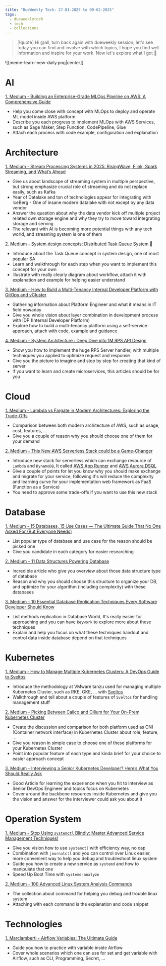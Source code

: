 ```yaml
---
title: "DueWeekly Tech: 27-01-2025 to 09-02-2025"
tags:
  - dueweeklytech
  - tech
  - collections
---
```

>[!quote]
>Hi @all, turn back again with dueweekly session, let's see today you can find and involve with which topics, I hope you find well information and inspire for your work. Now let's explore what I got 🍻

![[meme-learn-new-daily.png|center]]
# AI

[1. Medium - Building an Enterprise-Grade MLOps Pipeline on AWS: A Comprehensive Guide](https://ramchandra-vadranam.medium.com/building-an-enterprise-grade-mlops-pipeline-on-aws-a-comprehensive-guide-c828085dd830)

- Help you come close with concept with MLOps to deploy and operate ML model inside AWS platform
- Describe you each progress to implement MLOps with AWS Services, such as Sage Maker, Step Function, CodePipeline, Glue
- Attach each process with code example, configuration and explanation
# Architecture

[1. Medium - Stream Processing Systems in 2025: RisingWave, Flink, Spark Streaming, and What’s Ahead](https://blog.det.life/stream-processing-systems-in-2025-risingwave-flink-spark-streaming-and-whats-ahead-6e24927f7d8b)

- Give us about landscape of streaming system in multiple perspective, but strong emphasize crucial role of streaming and do not replace easily, such as Kafka
- Year of Datalake and ton of technologies appear for integrating with IceBerg - One of insane modern datalake with not except by any data vendor
- Answer the question about why the data vendor kick off multiple project related own storage engine and why they try to move toward integrating storage and serving
- The relevant with AI is becoming more potential things with any tech world, and streaming system is one of them

[2. Medium - System design concepts: Distributed Task Queue System 🎯](https://levelup.gitconnected.com/system-design-concepts-distributed-task-queue-system-8bc99647a093)

- Introduce about the Task Queue concept in system design, one of most popular SA
- Learn and walkthrough for each step when you want to implement this concept for your own
- Illustrate with really clearly diagram about workflow, attach it with explanation and example for helping easier understand

[3. Medium - How to Build a Multi-Tenancy Internal Developer Platform with GitOps and vCluster](https://medium.com/itnext/how-to-build-a-multi-tenancy-internal-developer-platform-with-gitops-and-vcluster-d8f43bfb9c3d)

- Gathering information about Platform Engineer and what it means in IT field nowaday
- Give you whole vision about layer combination in development process with IDP (Internal Developer Platform)
- Explore how to build a multi-tenancy platform using a self-service approach, attach with code, example and guidance

[4. Medium - System Architecture : Deep Dive into 1M RPS API Design](https://medium.com/@scalabrix/system-architecture-deep-dive-into-1m-rps-api-design-fa5b5a01e6f4)

- Show you how to implement the huge RPS Server handler, with multiple techniques you applied to optimize request and response
- Give you the picture to imagine and step by step for creating that kind of server
- If you want to learn and create microservices, this articles should be for you
# Cloud

[1. Medium - Lambda vs Fargate in Modern Architectures: Exploring the Trade-Offs](https://medium.com/@jake.bazin/lambda-vs-fargate-in-modern-architectures-exploring-the-trade-offs-224946645865)

- Comparison between both modern architecture of AWS, such as usage, cost, features, ...
- Give you a couple of reason why you should choose one of them for your demand

[2. Medium - This New AWS Serverless Stack could be a Game-Changer](https://medium.com/@jonas.a.neumann/this-new-aws-serverless-stack-could-be-a-game-changer-de5d8c38ff7d)

- Introduce new stack for serverless which can exchange resource of `Lambda` and `DynamoDB`, It called [AWS App Runner](https://aws.amazon.com/apprunner/?nc1=h_ls) and [AWS Aurora DSQL](https://aws.amazon.com/rds/aurora/dsql/?nc1=h_ls)
- Give a couple of points for let you know why you should make exchange and migrate for your service, following it's will reduce the complexity and learning curve for your implementation web framework as FaaS (Function as a Service)
- You need to approve some trade-offs if you want to use this new stack
# Database

[1. Medium - 15 Databases, 15 Use Cases — The Ultimate Guide That No One Asked For (But Everyone Needs)](https://medium.com/gitconnected/15-databases-15-use-cases-the-ultimate-guide-that-no-one-asked-for-but-everyone-needs-47ca4009be78)

- List popular type of database and use case for the reason should be picked one
- Give you candidate in each category for easier researching

[2. Medium - 11 Data Structures Powering Database](https://medium.com/gitconnected/11-data-structures-powering-database-51fc4691fcf7)

- Incredible article who give you overview about those data structure type of database
- Reason and why you should choose this structure to organize your DB, and optimize for your algorithm (including complexity) with these databases

[3. Medium - 10 Essential Database Replication Techniques Every Software Developer Should Know](https://levelup.gitconnected.com/10-essential-database-replication-techniques-every-software-developer-should-know-b51b4478646e)

- List methods replication in Database World, It's really easier for approaching and you can have `keywork` to explore more about these techniques
- Explain and help you focus on what these techniques handout and control data inside database depend on that techniques

# Kubernetes

[1. Medium - How to Manage Multiple Kubernetes Clusters: A DevOps Guide to Sveltos](https://medium.com/@pescerosso/how-to-manage-multiple-kubernetes-clusters-a-devops-guide-to-sveltos-b7a02b31f7c1)

- Introduce the methodology at VMware tanzu used for managing multiple Kubernetes Cluster, such as RKE, GKE, ... with [Sveltos](https://projectsveltos.github.io/sveltos/)
- Walkthrough and tell about a couple of features of `Sveltos` for handling management stuff

[2. Medium - Picking Between Calico and Cilium for Your On-Prem Kubernetes Cluster](https://medium.com/@PlanB./picking-between-calico-and-cilium-for-your-on-prem-kubernetes-cluster-9c3849083a45)

- Create the discussion and comparison for both platform used as CNI (Container network interface) in Kubernetes Cluster about role, feature, ...
- Give you reason in simple case to choose one of these platforms for your Kubernetes Cluster
- Point into popular feature of each type and kinda brief for your choice to easier approach concept

[3. Medium - Interviewing a Senior Kubernetes Developer? Here’s What You Should Really Ask](https://medium.com/@PlanB./interviewing-a-senior-kubernetes-developer-heres-what-you-should-really-ask-29dd1da21cff)

- Good Article for learning the experience when you hit to interview as Senior DevOps Engineer and topics focus on Kubernetes
- Cover around the backbone resources inside Kubernetes and give you the vision and answer for the interviewer could ask you about it
# Operation System

[1. Medium - Stop Using `systemctl` Blindly: Master Advanced Service Management Techniques!](https://medium.com/@howtouselinux/stop-using-systemctl-blindly-master-advanced-service-management-techniques-83dfd0e9c0ab)

- Give you vision how to use `systemctl` with efficiency way, no cap
- Combination with `journalctl` and you can control over Linux easier, more convenient way to help you debug and troubleshoot linux system
- Guide you how to create a new service as `systemd` and how to manipulate that one
- Speed Up Boot Time with `systemd-analyze`

[2. Medium - 100 Advanced Linux System Analysis Commands](https://medium.com/@eren.c.uysal/100-advanced-linux-system-analysis-commands-218c20a19cbe)

- The collection about command for helping you debug and trouble linux system
- Attaching with each command is the explanation and code snippet

# Technologies

[1. Marclamberti - Airflow Variables: The Ultimate Guide](https://marclamberti.com/blog/variables-with-apache-airflow/)

- Guide you how to practice with variable inside Airflow
- Cover whole scenarios which one can use for set and get variable with Airflow, such as CLI, Programming, Secret, ...

